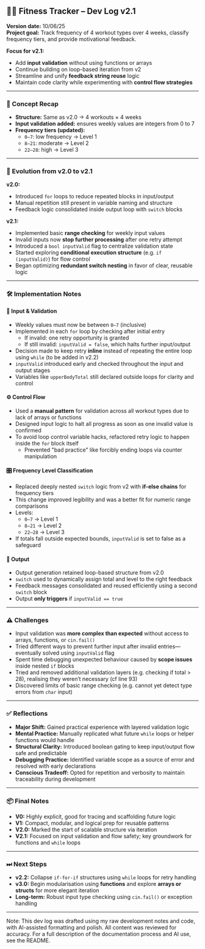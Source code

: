 ## 🏋️‍♀️ Fitness Tracker – Dev Log v2.1

**Version date:** 10/06/25  
**Project goal:** Track frequency of 4 workout types over 4 weeks, classify frequency tiers, and provide motivational feedback.

**Focus for v2.1:**

- Add **input validation** without using functions or arrays
- Continue building on loop-based iteration from v2
- Streamline and unify **feedback string reuse** logic
- Maintain code clarity while experimenting with **control flow strategies**

---
### 🧠 Concept Recap

- **Structure:** Same as v2.0 → 4 workouts × 4 weeks
- **Input validation added:** ensures weekly values are integers from 0 to 7
- **Frequency tiers (updated):**
    - `0–7`: low frequency → Level 1
    - `8–21`: moderate → Level 2
    - `22–28`: high → Level 3

---
### 🔁 Evolution from v2.0 to v2.1

**v2.0:**

- Introduced `for` loops to reduce repeated blocks in input/output
- Manual repetition still present in variable naming and structure
- Feedback logic consolidated inside output loop with `switch` blocks

**v2.1:**

- Implemented basic **range checking** for weekly input values
- Invalid inputs now **stop further processing** after one retry attempt
- Introduced a `bool inputValid` flag to centralize validation state
- Started exploring **conditional execution structure** (e.g. `if (inputValid)`) for flow control
- Began optimizing **redundant switch nesting** in favor of clear, reusable logic

---
### 🛠 Implementation Notes

#### 🧾 Input & Validation

- Weekly values must now be between `0–7` (inclusive)
- Implemented in each `for` loop by checking after initial entry
    - If invalid: one retry opportunity is granted
    - If still invalid: `inputValid = false`, which halts further input/output
- Decision made to keep retry **inline** instead of repeating the entire loop using `while` (to be added in v2.2)
- `inputValid` introduced early and checked throughout the input and output stages
- Variables like `upperBodyTotal` still declared outside loops for clarity and control

#### ⚙️ Control Flow

- Used a **manual pattern** for validation across all workout types due to lack of arrays or functions
- Designed input logic to halt all progress as soon as one invalid value is confirmed
- To avoid loop control variable hacks, refactored retry logic to happen inside the `for` block itself
    - Prevented "bad practice" like forcibly ending loops via counter manipulation

#### 🎛 Frequency Level Classification

- Replaced deeply nested `switch` logic from v2 with **if-else chains** for frequency tiers
- This change improved legibility and was a better fit for numeric range comparisons
- Levels:
    - `0–7` → Level 1
    - `8–21` → Level 2
    - `22–28` → Level 3
- If totals fall outside expected bounds, `inputValid` is set to false as a safeguard

#### 🧾 Output

- Output generation retained loop-based structure from v2.0
- `switch` used to dynamically assign total and level to the right feedback
- Feedback messages consolidated and reused efficiently using a second `switch` block
- Output **only triggers** if `inputValid == true`

---
### ⚠️ Challenges

- Input validation was **more complex than expected** without access to arrays, functions, or `cin.fail()`
- Tried different ways to prevent further input after invalid entries—eventually solved using `inputValid` flag
- Spent time debugging unexpected behaviour caused by **scope issues** inside nested `if` blocks
- Tried and removed additional validation layers (e.g. checking if total > 28), realising they weren’t necessary (cf line 93)
- Discovered limits of basic range checking (e.g. cannot yet detect type errors from `char` input)

---
### ✅ Reflections

- **Major Shift:** Gained practical experience with layered validation logic
- **Mental Practice:** Manually replicated what future `while` loops or helper functions would handle
- **Structural Clarity:** Introduced boolean gating to keep input/output flow safe and predictable
- **Debugging Practice:** Identified variable scope as a source of error and resolved with early declarations
- **Conscious Tradeoff:** Opted for repetition and verbosity to maintain traceability during development

---
### 📦 Final Notes

- **V0:** Highly explicit, good for tracing and scaffolding future logic
- **V1:** Compact, modular, and logical prep for reusable patterns
- **V2.0:** Marked the start of scalable structure via iteration
- **V2.1:** Focused on input validation and flow safety; key groundwork for functions and `while` loops

---
### ⏭ Next Steps

- **v2.2:** Collapse `if-for-if` structures using `while` loops for retry handling
- **v3.0:** Begin modularisation using **functions** and explore **arrays or structs** for more elegant iteration
- **Long-term:** Robust input type checking using `cin.fail()` or exception handling

---

Note: This dev log was drafted using my raw development notes and code, with AI-assisted formatting and polish. All content was reviewed for accuracy. For a full description of the documentation process and AI use, see the README.

